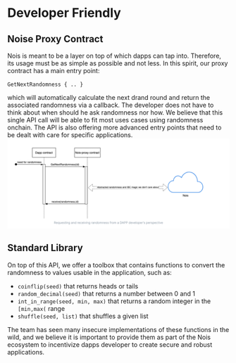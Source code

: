 # Developer Friendly

## Noise Proxy Contract

Nois is meant to be a layer on top of which dapps can tap into. Therefore, its usage must be as simple as possible and not less.
In this spirit, our proxy contract has a main entry point:

```
GetNextRandomness { .. }
```

which will automatically calculate the next drand round and return the associated randomness via a callback.
The developer does not have to think about when should he ask randomness nor how. We believe that this single API call
will be able to fit most uses cases using randomness onchain.
The API is also offering more advanced entry points that need to be dealt with care for specific applications.
![Diagram](img/nois_dev_perspective.png "Diagram")

## Standard Library

On top of this API, we offer a toolbox that contains functions
to convert the randomness to values usable in the application, such as:

- `coinflip(seed)` that returns heads or tails
- `random_decimal(seed)` that returns a number between 0 and 1
- `int_in_range(seed, min, max)` that returns a random integer in the `[min,max(` range
- `shuffle(seed, list)` that shuffles a given list

The team has seen many insecure implementations of these functions in the wild, and we believe it is important to provide
them as part of the Nois ecosystem to incentivize dapps developer to create secure and robust applications.
